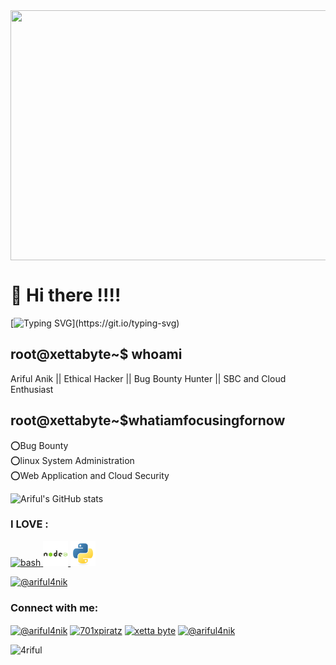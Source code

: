 <img src="https://media1.giphy.com/media/qgQUggAC3Pfv687qPC/giphy.gif?cid=ecf05e47ef4y0plkcxqy5c1pabmdu6dqn45elzicscbnn2w2&rid=giphy.gif&ct=g" align="center" width="580" height="400" >
<H1>👋 Hi there !!!!</H1>

[![Typing SVG](https://readme-typing-svg.herokuapp.com?color=%2336BCF7&lines=Thanks+🖤+for+exploring+me+out+!!!!)](https://git.io/typing-svg)
## root@xettabyte~$ whoami<br/>
Ariful Anik || Ethical Hacker || Bug Bounty Hunter || SBC and Cloud Enthusiast<br/>


## root@xettabyte~$whatiamfocusingfornow<br/>
⭕Bug Bounty<br/> 
⭕linux System Administration<br/>
⭕Web Application and Cloud Security<br/>
 
![Ariful's GitHub stats](https://github-readme-stats.vercel.app/api?username=4riful&show_icons=true&theme=radical&hide)



<h3 align="left">I LOVE :</h3>
<p align="left"> <a href="https://www.gnu.org/software/bash/" target="_blank"> <img src="https://www.vectorlogo.zone/logos/gnu_bash/gnu_bash-icon.svg" alt="bash" width="40" height="40"/> </a> <a href="https://nodejs.org" target="_blank"> <img src="https://raw.githubusercontent.com/devicons/devicon/master/icons/nodejs/nodejs-original-wordmark.svg" alt="nodejs" width="40" height="40"/> </a> <a href="https://www.python.org" target="_blank"> <img src="https://raw.githubusercontent.com/devicons/devicon/master/icons/python/python-original.svg" alt="python" width="40" height="40"/> </a> </p>



<p align="left"> <a href="https://twitter.com/ariful4nik" target="blank"><img src="https://img.shields.io/twitter/follow/ariful4nik?logo=twitter&style=for-the-badge" alt="@ariful4nik"&color=0e75b6&style=flat /></a> </p>

<h3 align="left">Connect with me:</h3>
<p align="left">
<a href="https://twitter.com/@ariful4nik" target="blank"><img align="center" src="https://raw.githubusercontent.com/rahuldkjain/github-profile-readme-generator/master/src/images/icons/Social/twitter.svg" alt="@ariful4nik" height="30" width="40" /></a>
<a href="https://fb.com/701xpiratz" target="blank"><img align="center" src="https://raw.githubusercontent.com/rahuldkjain/github-profile-readme-generator/master/src/images/icons/Social/facebook.svg" alt="701xpiratz" height="30" width="40" /></a>
<a href="https://www.youtube.com/channel/UCXPvK1zmNvh60P3sMF_5M1Q" target="blank"><img align="center" src="https://raw.githubusercontent.com/rahuldkjain/github-profile-readme-generator/master/src/images/icons/Social/youtube.svg" alt="xetta byte" height="30" width="40" /></a>
<a href="https://www.hackerrank.com/ariful4nik" target="blank"><img align="center" src="https://raw.githubusercontent.com/rahuldkjain/github-profile-readme-generator/master/src/images/icons/Social/hackerrank.svg" alt="@ariful4nik" height="30" width="40" /></a>
</p>
<p align="left"> <img src="https://komarev.com/ghpvc/?username=4riful&label=Profile%20views&color=0e75b6&style=flat" alt="4riful" /> </p>

<!---
4riful/4riful is a ✨ special ✨ repository because its `README.md` (this file) appears on your GitHub profile.
You can click the Preview link to take a look at your changes.
--->
